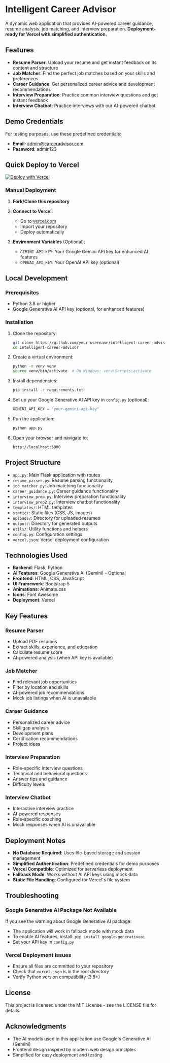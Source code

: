# Intelligent Career Advisor

A dynamic web application that provides AI-powered career guidance, resume analysis, job matching, and interview preparation. **Deployment-ready for Vercel with simplified authentication.**

## Features

- **Resume Parser**: Upload your resume and get instant feedback on its content and structure
- **Job Matcher**: Find the perfect job matches based on your skills and preferences
- **Career Guidance**: Get personalized career advice and development recommendations
- **Interview Preparation**: Practice common interview questions and get instant feedback
- **Interview Chatbot**: Practice interviews with our AI-powered chatbot

## Demo Credentials

For testing purposes, use these predefined credentials:
- **Email**: admin@careeradvisor.com
- **Password**: admin123

## Quick Deploy to Vercel

[![Deploy with Vercel](https://vercel.com/button)](https://vercel.com/new/clone?repository-url=https://github.com/your-username/intelligent-career-advisor)

### Manual Deployment

1. **Fork/Clone this repository**
2. **Connect to Vercel**:
   - Go to [vercel.com](https://vercel.com)
   - Import your repository
   - Deploy automatically

3. **Environment Variables** (Optional):
   - `GEMINI_API_KEY`: Your Google Gemini API key for enhanced AI features
   - `OPENAI_API_KEY`: Your OpenAI API key (optional)

## Local Development

### Prerequisites

- Python 3.8 or higher
- Google Generative AI API key (optional, for enhanced features)

### Installation

1. Clone the repository:
   ```bash
   git clone https://github.com/your-username/intelligent-career-advisor.git
   cd intelligent-career-advisor
   ```

2. Create a virtual environment:
   ```bash
   python -m venv venv
   source venv/bin/activate  # On Windows: venv\Scripts\activate
   ```

3. Install dependencies:
   ```bash
   pip install -r requirements.txt
   ```

4. Set up your Google Generative AI API key in `config.py` (optional):
   ```python
   GEMINI_API_KEY = "your-gemini-api-key"
   ```

5. Run the application:
   ```bash
   python app.py
   ```

6. Open your browser and navigate to:
   ```
   http://localhost:5000
   ```

## Project Structure

- `app.py`: Main Flask application with routes
- `resume_parser.py`: Resume parsing functionality
- `job_matcher.py`: Job matching functionality
- `career_guidance.py`: Career guidance functionality
- `interview_prep.py`: Interview preparation functionality
- `interview_prep2.py`: Interview chatbot functionality
- `templates/`: HTML templates
- `static/`: Static files (CSS, JS, images)
- `uploads/`: Directory for uploaded resumes
- `output/`: Directory for generated outputs
- `utils/`: Utility functions and helpers
- `config.py`: Configuration settings
- `vercel.json`: Vercel deployment configuration

## Technologies Used

- **Backend**: Flask, Python
- **AI Features**: Google Generative AI (Gemini) - Optional
- **Frontend**: HTML, CSS, JavaScript
- **UI Framework**: Bootstrap 5
- **Animations**: Animate.css
- **Icons**: Font Awesome
- **Deployment**: Vercel

## Key Features

### Resume Parser
- Upload PDF resumes
- Extract skills, experience, and education
- Calculate resume score
- AI-powered analysis (when API key is available)

### Job Matcher
- Find relevant job opportunities
- Filter by location and skills
- AI-powered job recommendations
- Mock job listings when AI is unavailable

### Career Guidance
- Personalized career advice
- Skill gap analysis
- Development plans
- Certification recommendations
- Project ideas

### Interview Preparation
- Role-specific interview questions
- Technical and behavioral questions
- Answer tips and guidance
- Difficulty levels

### Interview Chatbot
- Interactive interview practice
- AI-powered responses
- Role-specific coaching
- Mock responses when AI is unavailable

## Deployment Notes

- **No Database Required**: Uses file-based storage and session management
- **Simplified Authentication**: Predefined credentials for demo purposes
- **Vercel Compatible**: Optimized for serverless deployment
- **Fallback Mode**: Works without AI API keys using mock data
- **Static File Handling**: Configured for Vercel's file system

## Troubleshooting

### Google Generative AI Package Not Available
If you see the warning about Google Generative AI package:
- The application will work in fallback mode with mock data
- To enable AI features, install: `pip install google-generativeai`
- Set your API key in `config.py`

### Vercel Deployment Issues
- Ensure all files are committed to your repository
- Check that `vercel.json` is in the root directory
- Verify Python version compatibility (3.8+)

## License

This project is licensed under the MIT License - see the LICENSE file for details.

## Acknowledgments

- The AI models used in this application use Google's Generative AI (Gemini)
- Frontend design inspired by modern web design principles
- Simplified for easy deployment and testing 